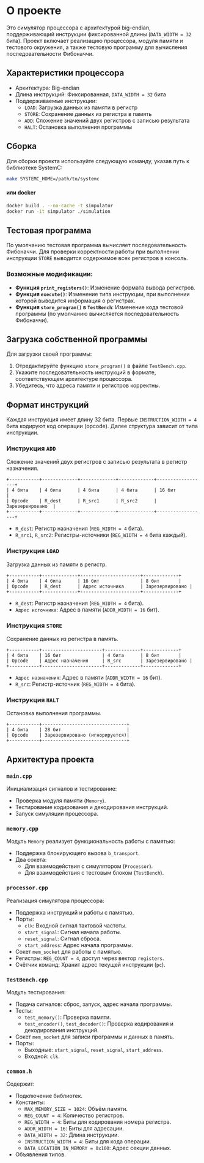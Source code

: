 # О проекте
Это симулятор процессора с архитектурой big-endian, поддерживающий инструкции фиксированной длины (`DATA_WIDTH = 32` бита). Проект включает реализацию процессора, модуля памяти и тестового окружения, а также тестовую программу для вычисления последовательности Фибоначчи.

## Характеристики процессора
- Архитектура: Big-endian
- Длина инструкций: Фиксированная, `DATA_WIDTH = 32` бита
- Поддерживаемые инструкции:
  - `LOAD`: Загрузка данных из памяти в регистр
  - `STORE`: Сохранение данных из регистра в память
  - `ADD`: Сложение значений двух регистров с записью результата
  - `HALT`: Остановка выполнения программы

## Сборка
Для сборки проекта используйте следующую команду, указав путь к библиотеке SystemC:

```bash
make SYSTEMC_HOME=/path/to/systemc
```
#### или docker
```bash
docker build . --no-cache -t simpulator
docker run -it simpulator ./simulation
```
## Тестовая программа
По умолчанию тестовая программа вычисляет последовательность Фибоначчи. Для проверки корректности работы при выполнении инструкции `STORE` выводится содержимое всех регистров в консоль.

### Возможные модификации:
- **Функция `print_registers()`**: Изменение формата вывода регистров.
- **Функция `execute()`**: Изменение типа инструкции, при выполнении которой выводится информация о регистрах.
- **Функция `store_program()` в `TestBench`**: Изменение кода тестовой программы (по умолчанию вычисляется последовательность Фибоначчи).

## Загрузка собственной программы
Для загрузки своей программы:
1. Отредактируйте функцию `store_program()` в файле `TestBench.cpp`.
2. Укажите последовательность инструкций в формате, соответствующем архитектуре процессора.
3. Убедитесь, что адреса памяти и регистров корректны.

## Формат инструкций
Каждая инструкция имеет длину 32 бита. Первые `INSTRUCTION_WIDTH = 4` бита кодируют код операции (opcode). Далее структура зависит от типа инструкции.

### Инструкция `ADD`
Сложение значений двух регистров с записью результата в регистр назначения.

```
+-----------+-------------+-------------+-------------+------------------+
| 4 бита    | 4 бита      | 4 бита      | 4 бита      | 16 бит           |
| Opcode    | R_dest      | R_src1      | R_src2      | Зарезервировано  |
+-----------+-------------+-------------+-------------+------------------+
```

- `R_dest`: Регистр назначения (`REG_WIDTH = 4` бита).
- `R_src1`, `R_src2`: Регистры-источники (`REG_WIDTH = 4` бита каждый).

### Инструкция `LOAD`
Загрузка данных из памяти в регистр.

```
+-----------+-------------+----------------------+-------------+
| 4 бита    | 4 бита      | 16 бит               | 8 бит       |
| Opcode    | R_dest      | Адрес источника      | Зарезервировано |
+-----------+-------------+----------------------+-------------+
```

- `R_dest`: Регистр назначения (`REG_WIDTH = 4` бита).
- `Адрес источника`: Адрес в памяти (`ADDR_WIDTH = 16` бит).

### Инструкция `STORE`
Сохранение данных из регистра в память.

```
+-----------+----------------------+-------------+-------------+
| 4 бита    | 16 бит               | 4 бита      | 8 бит       |
| Opcode    | Адрес назначения     | R_src       | Зарезервировано |
+-----------+----------------------+-------------+-------------+
```

- `Адрес назначения`: Адрес в памяти (`ADDR_WIDTH = 16` бит).
- `R_src`: Регистр-источник (`REG_WIDTH = 4` бита).

### Инструкция `HALT`
Остановка выполнения программы.

```
+-----------+-------------------------------+
| 4 бита    | 28 бит                        |
| Opcode    | Зарезервировано (игнорируется)|
+-----------+-------------------------------+
```

## Архитектура проекта

### `main.cpp`
Инициализация сигналов и тестирование:
- Проверка модуля памяти (`Memory`).
- Тестирование кодирования и декодирования инструкций.
- Запуск симуляции процессора.

### `memory.cpp`
Модуль `Memory` реализует функциональность работы с памятью:
- Поддержка блокирующего вызова `b_transport`.
- Два сокета:
  - Для взаимодействия с симулятором (`Processor`).
  - Для взаимодействия с тестовым блоком (`TestBench`).

### `processor.cpp`
Реализация симулятора процессора:
- Поддержка инструкций и работы с памятью.
- Порты:
  - `clk`: Входной сигнал тактовой частоты.
  - `start_signal`: Сигнал начала работы.
  - `reset_signal`: Сигнал сброса.
  - `start_address`: Адрес начала программы.
- Сокет `mem_socket` для работы с памятью.
- Регистры: `REG_COUNT = 4`, доступ через вектор `registers`.
- Счётчик команд: Хранит адрес текущей инструкции (`pc`).

### `TestBench.cpp`
Модуль тестирования:
- Подача сигналов: сброс, запуск, адрес начала программы.
- Тесты:
  - `test_memory()`: Проверка памяти.
  - `test_encoder()`, `test_decoder()`: Проверка кодирования и декодирования инструкций.
- Сокет `mem_socket` для записи программы и данных в память.
- Порты:
  - Выходные: `start_signal`, `reset_signal`, `start_address`.
  - Входной: `clk`.

### `common.h`
Содержит:
- Подключение библиотек.
- Константы:
  - `MAX_MEMORY_SIZE = 1024`: Объём памяти.
  - `REG_COUNT = 4`: Количество регистров.
  - `REG_WIDTH = 4`: Биты для кодирования номера регистра.
  - `ADDR_WIDTH = 16`: Биты для адресации.
  - `DATA_WIDTH = 32`: Длина инструкции.
  - `INSTRUCTION_WIDTH = 4`: Биты для кода операции.
  - `DATA_LOCATION_IN_MEMORY = 0x100`: Адрес секции данных.
- Объявления типов.

